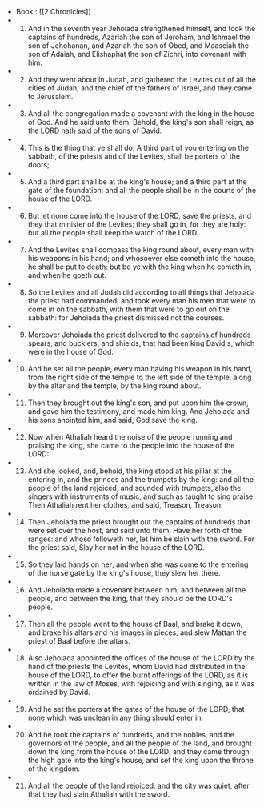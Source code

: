 - Book:: [[2 Chronicles]]
- 1. And in the seventh year Jehoiada strengthened himself, and took the captains of hundreds, Azariah the son of Jeroham, and Ishmael the son of Jehohanan, and Azariah the son of Obed, and Maaseiah the son of Adaiah, and Elishaphat the son of Zichri, into covenant with him.
- 2. And they went about in Judah, and gathered the Levites out of all the cities of Judah, and the chief of the fathers of Israel, and they came to Jerusalem.
- 3. And all the congregation made a covenant with the king in the house of God. And he said unto them, Behold, the king's son shall reign, as the LORD hath said of the sons of David.
- 4. This is the thing that ye shall do; A third part of you entering on the sabbath, of the priests and of the Levites, shall be porters of the doors;
- 5. And a third part shall be at the king's house; and a third part at the gate of the foundation: and all the people shall be in the courts of the house of the LORD.
- 6. But let none come into the house of the LORD, save the priests, and they that minister of the Levites; they shall go in, for they are holy: but all the people shall keep the watch of the LORD.
- 7. And the Levites shall compass the king round about, every man with his weapons in his hand; and whosoever else cometh into the house, he shall be put to death: but be ye with the king when he cometh in, and when he goeth out.
- 8. So the Levites and all Judah did according to all things that Jehoiada the priest had commanded, and took every man his men that were to come in on the sabbath, with them that were to go out on the sabbath: for Jehoiada the priest dismissed not the courses.
- 9. Moreover Jehoiada the priest delivered to the captains of hundreds spears, and bucklers, and shields, that had been king David's, which were in the house of God.
- 10. And he set all the people, every man having his weapon in his hand, from the right side of the temple to the left side of the temple, along by the altar and the temple, by the king round about.
- 11. Then they brought out the king's son, and put upon him the crown, and gave him the testimony, and made him king. And Jehoiada and his sons anointed him, and said, God save the king.
- 12. Now when Athaliah heard the noise of the people running and praising the king, she came to the people into the house of the LORD:
- 13. And she looked, and, behold, the king stood at his pillar at the entering in, and the princes and the trumpets by the king: and all the people of the land rejoiced, and sounded with trumpets, also the singers with instruments of music, and such as taught to sing praise. Then Athaliah rent her clothes, and said, Treason, Treason.
- 14. Then Jehoiada the priest brought out the captains of hundreds that were set over the host, and said unto them, Have her forth of the ranges: and whoso followeth her, let him be slain with the sword. For the priest said, Slay her not in the house of the LORD.
- 15. So they laid hands on her; and when she was come to the entering of the horse gate by the king's house, they slew her there.
- 16. And Jehoiada made a covenant between him, and between all the people, and between the king, that they should be the LORD's people.
- 17. Then all the people went to the house of Baal, and brake it down, and brake his altars and his images in pieces, and slew Mattan the priest of Baal before the altars.
- 18. Also Jehoiada appointed the offices of the house of the LORD by the hand of the priests the Levites, whom David had distributed in the house of the LORD, to offer the burnt offerings of the LORD, as it is written in the law of Moses, with rejoicing and with singing, as it was ordained by David.
- 19. And he set the porters at the gates of the house of the LORD, that none which was unclean in any thing should enter in.
- 20. And he took the captains of hundreds, and the nobles, and the governors of the people, and all the people of the land, and brought down the king from the house of the LORD: and they came through the high gate into the king's house, and set the king upon the throne of the kingdom.
- 21. And all the people of the land rejoiced: and the city was quiet, after that they had slain Athaliah with the sword.
